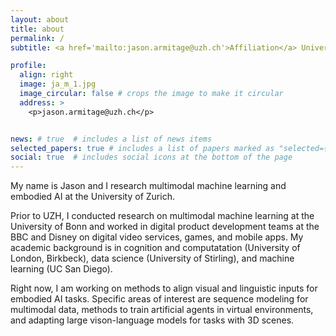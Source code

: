 ```yaml
---
layout: about
title: about
permalink: /
subtitle: <a href='mailto:jason.armitage@uzh.ch'>Affiliation</a> University of Zurich

profile:
  align: right
  image: ja_m_1.jpg
  image_circular: false # crops the image to make it circular
  address: >
    <p>jason.armitage@uzh.ch</p>


news: # true  # includes a list of news items
selected_papers: true # includes a list of papers marked as "selected={true}"
social: true  # includes social icons at the bottom of the page
---
```


My name is Jason and I research multimodal machine learning and embodied AI at the University of Zurich. 

Prior to UZH, I conducted research on multimodal machine learning at the University of Bonn and worked in digital product development teams at the BBC and Disney on digital video services, games, and mobile apps. My academic background is in cognition and computatation (University of London, Birkbeck), data science (University of Stirling), and machine learning (UC San Diego).

Right now, I am working on methods to align visual and linguistic inputs for embodied AI tasks. Specific areas of interest are sequence modeling for multimodal data, methods to train artificial agents in virtual environments, and adapting large vison-language models for tasks with 3D scenes. 


